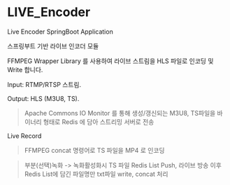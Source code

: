 # LIVE_Encoder
Live Encoder SpringBoot Application


스프링부트 기반 라이브 인코더 모듈

FFMPEG Wrapper Library 를 사용하여 라이브 스트림을 HLS 파일로 인코딩 및 Write 합니다.

Input: RTMP/RTSP 스트림.

Output: HLS (M3U8, TS).

> Apache Commons IO Monitor 를 통해 생성/갱신되는 M3U8, TS파일을 바이너리 형태로 Redis 에 담아 스트리밍 서버로 전송


Live Record
> FFMPEG concat 명령어로 TS 파일을 MP4 로 인코딩 

> 부분(선택)녹화 -> 녹화활성화시 TS 파일 Redis List Push, 라이브 방송 이후 Redis List에 담긴 파일명만 txt파일 write, concat 처리
